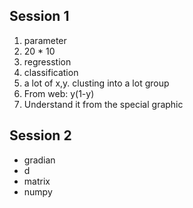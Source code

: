 ## Session 1
1. parameter
2. 20 * 10
3. regresstion
4. classification
5. a lot of x,y. clusting into a lot group
6. From web: y(1-y)
7. Understand it from the special graphic

## Session 2
- gradian
- d
- matrix
- numpy
